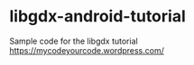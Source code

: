 # libgdx-android-tutorial
Sample code for the libgdx tutorial https://mycodeyourcode.wordpress.com/
